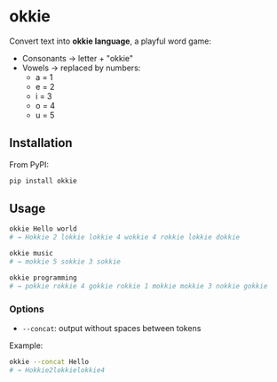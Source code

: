 # okkie

Convert text into **okkie language**, a playful word game:

- Consonants → letter + "okkie"
- Vowels → replaced by numbers:
  - a = 1
  - e = 2
  - i = 3
  - o = 4
  - u = 5

## Installation

From PyPI:

```bash
pip install okkie
```

## Usage

```bash
okkie Hello world
# → Hokkie 2 lokkie lokkie 4 wokkie 4 rokkie lokkie dokkie

okkie music
# → mokkie 5 sokkie 3 sokkie

okkie programming
# → pokkie rokkie 4 gokkie rokkie 1 mokkie mokkie 3 nokkie gokkie
```

### Options

* `--concat`: output without spaces between tokens

Example:

```bash
okkie --concat Hello
# → Hokkie2lokkielokkie4
```
